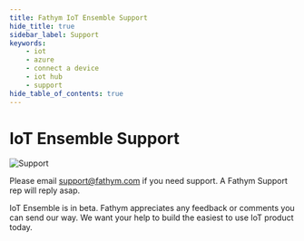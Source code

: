 ```yaml
---
title: Fathym IoT Ensemble Support
hide_title: true
sidebar_label: Support
keywords:
    - iot
    - azure
    - connect a device
    - iot hub
    - support
hide_table_of_contents: true
---
```


# IoT Ensemble Support

![Support](/img/beta.png)

Please email <a href="mailto:support@fathym.com">support@fathym.com</a> if you need support. A Fathym Support rep will reply asap.

IoT Ensemble is in beta. Fathym appreciates any feedback or comments you can send our way. We want your help
to build the easiest to use IoT product today. 